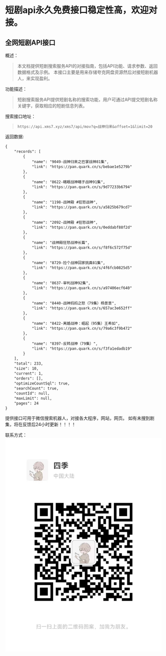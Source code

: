 # 短剧api永久免费接口稳定性高，欢迎对接。
## 全网短剧API接口


概述：
> 本文档提供短剧搜索服务API的对接指南，包括API功能、请求参数、返回数据格式及示例。 本接口主要是用来存储夸克网盘资源然后对接短剧机器人，来实现盈利。

功能描述：
> 短剧搜索服务API提供短剧名称的搜索功能，用户可通过API提交短剧名称关键字，获取相应的短剧信息列表。

搜索接口地址：<br/>
> `https://api.xms7.xyz/xms7/api/mov?q=战神归来&offset=1&limit=20`

返回数据:
```
{
    "records": [
        {
            "name": "9049-战神归来之巴掌战神81集",
            "link": "https://pan.quark.cn/s/bebae1e5279b"
        },
        {
            "name": "8622-瞎眼战神瞎子战神91集",
            "link": "https://pan.quark.cn/s/9d77233b6794"
        },
        {
            "name": "1198-战神殿 #狂怒战神",
            "link": "https://pan.quark.cn/s/a5825b679cd7"
        },
        {
            "name": "2092-战神殿 #狂怒战神",
            "link": "https://pan.quark.cn/s/0eddabf88f2d"
        },
        {
            "name": "战神殿狂怒战神长篇",
            "link": "https://pan.quark.cn/s/f8f6c572f75d"
        },
        {
            "name": "8729-捡个战神回家挑粪81集",
            "link": "https://pan.quark.cn/s/4f6fcb0825d5"
        },
        {
            "name": "8637-审判战神92集",
            "link": "https://pan.quark.cn/s/a97406ecf640"
        },
        {
            "name": "8440-战神妈妈之怒（79集）杨景景",
            "link": "https://pan.quark.cn/s/657ac3e652ff"
        },
        {
            "name": "8422-离婚战神：崛起（95集）王希如",
            "link": "https://pan.quark.cn/s/79a6c3f9b472"
        },
        {
            "name": "8397-反转战神（79集）",
            "link": "https://pan.quark.cn/s/f3fa1edadb19"
        }
    ],
    "total": 233,
    "size": 10,
    "current": 1,
    "orders": [],
    "optimizeCountSql": true,
    "searchCount": true,
    "countId": null,
    "maxLimit": null,
    "pages": 24
}
```
提供接口可用于微信搜索机器人，对接各大程序，网站，网页。
如有未搜到剧集，将在反馈后24小时更新！！！！

联系方式：
![微信图片_20240531212032.jpg](微信图片_20240531212032.jpg)
